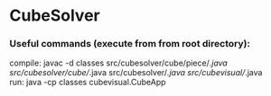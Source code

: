 # CubeSolver

### Useful commands (execute from from root directory):  
compile: javac -d classes src/cubesolver/cube/piece/*.java src/cubesolver/cube/*.java src/cubesolver/*.java src/cubevisual/*.java  
run: java -cp classes cubevisual.CubeApp  
